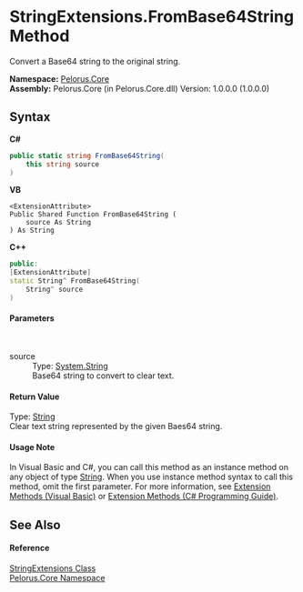 # StringExtensions.FromBase64String Method 
 

Convert a Base64 string to the original string.

**Namespace:**&nbsp;<a href="CB7C5302">Pelorus.Core</a><br />**Assembly:**&nbsp;Pelorus.Core (in Pelorus.Core.dll) Version: 1.0.0.0 (1.0.0.0)

## Syntax

**C#**<br />
``` C#
public static string FromBase64String(
	this string source
)
```

**VB**<br />
``` VB
<ExtensionAttribute>
Public Shared Function FromBase64String ( 
	source As String
) As String
```

**C++**<br />
``` C++
public:
[ExtensionAttribute]
static String^ FromBase64String(
	String^ source
)
```


#### Parameters
&nbsp;<dl><dt>source</dt><dd>Type: <a href="http://msdn2.microsoft.com/en-us/library/s1wwdcbf" target="_blank">System.String</a><br />Base64 string to convert to clear text.</dd></dl>

#### Return Value
Type: <a href="http://msdn2.microsoft.com/en-us/library/s1wwdcbf" target="_blank">String</a><br />Clear text string represented by the given Baes64 string.

#### Usage Note
In Visual Basic and C#, you can call this method as an instance method on any object of type <a href="http://msdn2.microsoft.com/en-us/library/s1wwdcbf" target="_blank">String</a>. When you use instance method syntax to call this method, omit the first parameter. For more information, see <a href="http://msdn.microsoft.com/en-us/library/bb384936.aspx">Extension Methods (Visual Basic)</a> or <a href="http://msdn.microsoft.com/en-us/library/bb383977.aspx">Extension Methods (C# Programming Guide)</a>.

## See Also


#### Reference
<a href="AB421229">StringExtensions Class</a><br /><a href="CB7C5302">Pelorus.Core Namespace</a><br />